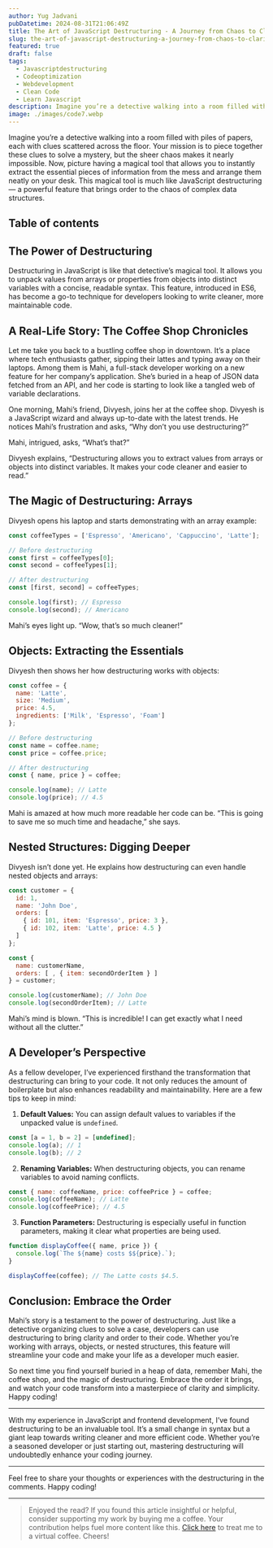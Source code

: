 ```yaml
---
author: Yug Jadvani
pubDatetime: 2024-08-31T21:06:49Z
title: The Art of JavaScript Destructuring - A Journey from Chaos to Clarity
slug: the-art-of-javascript-destructuring-a-journey-from-chaos-to-clarity
featured: true
draft: false
tags:
  - Javascriptdestructuring
  - Codeoptimization
  - Webdevelopment
  - Clean Code
  - Learn Javascript
description: Imagine you’re a detective walking into a room filled with piles of papers, each with clues scattered across the floor.
image: ./images/code7.webp
---
```


Imagine you’re a detective walking into a room filled with piles of papers, each with clues scattered across the floor. Your mission is to piece together these clues to solve a mystery, but the sheer chaos makes it nearly impossible. Now, picture having a magical tool that allows you to instantly extract the essential pieces of information from the mess and arrange them neatly on your desk. This magical tool is much like JavaScript destructuring — a powerful feature that brings order to the chaos of complex data structures.

## Table of contents

## The Power of Destructuring

Destructuring in JavaScript is like that detective’s magical tool. It allows you to unpack values from arrays or properties from objects into distinct variables with a concise, readable syntax. This feature, introduced in ES6, has become a go-to technique for developers looking to write cleaner, more maintainable code.

## A Real-Life Story: The Coffee Shop Chronicles

Let me take you back to a bustling coffee shop in downtown. It’s a place where tech enthusiasts gather, sipping their lattes and typing away on their laptops. Among them is Mahi, a full-stack developer working on a new feature for her company’s application. She’s buried in a heap of JSON data fetched from an API, and her code is starting to look like a tangled web of variable declarations.

One morning, Mahi’s friend, Divyesh, joins her at the coffee shop. Divyesh is a JavaScript wizard and always up-to-date with the latest trends. He notices Mahi’s frustration and asks, “Why don’t you use destructuring?”

Mahi, intrigued, asks, “What’s that?”

Divyesh explains, “Destructuring allows you to extract values from arrays or objects into distinct variables. It makes your code cleaner and easier to read.”

## The Magic of Destructuring: Arrays

Divyesh opens his laptop and starts demonstrating with an array example:

```javascript
const coffeeTypes = ['Espresso', 'Americano', 'Cappuccino', 'Latte'];

// Before destructuring
const first = coffeeTypes[0];
const second = coffeeTypes[1];

// After destructuring
const [first, second] = coffeeTypes;

console.log(first); // Espresso
console.log(second); // Americano
```

Mahi’s eyes light up. “Wow, that’s so much cleaner!”

## Objects: Extracting the Essentials

Divyesh then shows her how destructuring works with objects:

```javascript
const coffee = {
  name: 'Latte',
  size: 'Medium',
  price: 4.5,
  ingredients: ['Milk', 'Espresso', 'Foam']
};

// Before destructuring
const name = coffee.name;
const price = coffee.price;

// After destructuring
const { name, price } = coffee;

console.log(name); // Latte
console.log(price); // 4.5
```

Mahi is amazed at how much more readable her code can be. “This is going to save me so much time and headache,” she says.

## Nested Structures: Digging Deeper

Divyesh isn’t done yet. He explains how destructuring can even handle nested objects and arrays:

```javascript
const customer = {
  id: 1,
  name: 'John Doe',
  orders: [
    { id: 101, item: 'Espresso', price: 3 },
    { id: 102, item: 'Latte', price: 4.5 }
  ]
};

const {
  name: customerName,
  orders: [ , { item: secondOrderItem } ]
} = customer;

console.log(customerName); // John Doe
console.log(secondOrderItem); // Latte
```

Mahi’s mind is blown. “This is incredible! I can get exactly what I need without all the clutter.”

## A Developer’s Perspective

As a fellow developer, I’ve experienced firsthand the transformation that destructuring can bring to your code. It not only reduces the amount of boilerplate but also enhances readability and maintainability. Here are a few tips to keep in mind:

1. **Default Values:** You can assign default values to variables if the unpacked value is `undefined`.

```javascript
const [a = 1, b = 2] = [undefined];
console.log(a); // 1
console.log(b); // 2
```

2. **Renaming Variables:** When destructuring objects, you can rename variables to avoid naming conflicts.

```javascript
const { name: coffeeName, price: coffeePrice } = coffee;
console.log(coffeeName); // Latte
console.log(coffeePrice); // 4.5
```

3. **Function Parameters:** Destructuring is especially useful in function parameters, making it clear what properties are being used.

```javascript
function displayCoffee({ name, price }) {
  console.log(`The ${name} costs $${price}.`);
}

displayCoffee(coffee); // The Latte costs $4.5.
```

## Conclusion: Embrace the Order

Mahi’s story is a testament to the power of destructuring. Just like a detective organizing clues to solve a case, developers can use destructuring to bring clarity and order to their code. Whether you’re working with arrays, objects, or nested structures, this feature will streamline your code and make your life as a developer much easier.

So next time you find yourself buried in a heap of data, remember Mahi, the coffee shop, and the magic of destructuring. Embrace the order it brings, and watch your code transform into a masterpiece of clarity and simplicity. Happy coding!

---

With my experience in JavaScript and frontend development, I’ve found destructuring to be an invaluable tool. It’s a small change in syntax but a giant leap towards writing cleaner and more efficient code. Whether you’re a seasoned developer or just starting out, mastering destructuring will undoubtedly enhance your coding journey.

---

Feel free to share your thoughts or experiences with the destructuring in the comments. Happy coding!

---

> Enjoyed the read? If you found this article insightful or helpful, consider supporting my work by buying me a coffee. Your contribution helps fuel more content like this. [Click here](https://buymeacoffee.com/yugjadvani9) to treat me to a virtual coffee. Cheers!